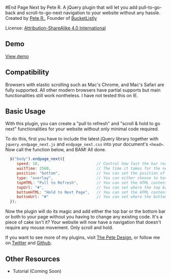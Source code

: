 #End Page Next by Pete R.
A jQuery plugin that will let you add pull-to-go-back and scroll-to-go-next navigation to your website without any hassle.
Created by [Pete R.](http://www.thepetedesign.com), Founder of [BucketListly](http://www.bucketlistly.com)

License: [Attribution-ShareAlike 4.0 International](http://creativecommons.org/licenses/by-sa/4.0/deed.en_US)



## Demo
[View demo](http://peachananr.github.io/endpage_next/demo/endpage_next_demo.html)

## Compatibility
Browsers with elastic scrolling such as Mac's Chrome, and Mac's Safari are fully supported. All other modern browsers have partial supports but main functionalities still work nontheless. I have not tested this on IE.

## Basic Usage

With this plugin, you can create a "pull to refresh" and "scroll & hold to go next" functionalities for your website without only minimal code required.

To do this, first you have to include the latest jQuery library together with `jquery.endpage_next.js` and `endpage_next.css` into your document's `<head>`. Now call the function below, and BAM! All done.


````javascript
  $("body").endpage_next({
     speed: 10,                         // Control how fast the bar reacts to your scroll when pulling. Reduce this number to make it slower. The default value is 10.
     waitTime: 2500,                    // The time it takes for the next page to load while you are holding the scroll. This option accepts milliseconds. The default value is 2500.
     position: "bottom",                // You can set the position of the pull-to-load bar here. Available options are "top", "bottom", and "both". "Top" will perform like pull to refresh. "Bottom" will perform like "scroll & hold to go next", and "Both" will let you have both "top" and "bottom" functions. The default value is "bottom".
     type: "overlay",                   // You can either choose to have the bar overlay on top of your content when being pulled or have your content pushed as well. Available options are "overlay", and "push". The default value is "overlay".
     topHTML: "Pull to Refresh",        // You can set the HTML content of the top bar here. Default content is "Pull to Refresh".
     topUrl: "#",                       // You can set where the top bar will take the user to here. This options accepts URL. The default value is "#".
     bottomHTML: "Hold to Next Page",   // You can set the HTML content of the bottom bar here. Default content is "Hold to Next Page".
     bottomUrl: "#"                     // You can set where the bottom bar will take the user to here. This options accepts URL. The default value is "#".
  });
````

Now the plugin will do its magic and add either the top bar or the bottom bar or both to your page without you having to change any existing code. It's a piece of cake isn't it? Your website will now have a navigation that doesn't require any mouse movement. Only scroll and hold. 


If you want to see more of my plugins, visit [The Pete Design](http://www.thepetedesign.com/#design), or follow me on [Twitter](http://www.twitter.com/peachananr) and [Github](http://www.github.com/peachananr).

## Other Resources
- Tutorial (Coming Soon)
